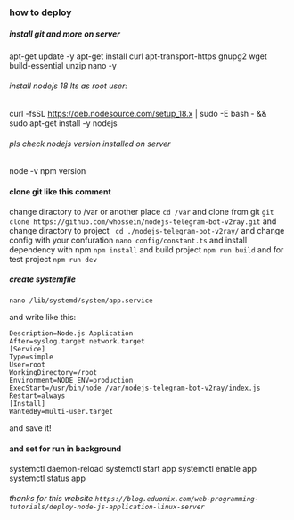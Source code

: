### how to deploy

##### install git and more on server

apt-get update -y
apt-get install curl apt-transport-https gnupg2 wget build-essential unzip nano -y

###### install nodejs 18 lts as root user:

curl -fsSL https://deb.nodesource.com/setup_18.x | sudo -E bash - &&\
sudo apt-get install -y nodejs

###### pls check nodejs version installed on server

node -v
npm version

#### clone git like this comment

change diractory to /var or another place
`cd /var`
and clone from git
`git clone https://github.com/whossein/nodejs-telegram-bot-v2ray.git`
and change diractory to project
` cd ./nodejs-telegram-bot-v2ray/`
and change config with your confuration
`nano config/constant.ts`
and install dependency with npm
`npm install`
and build project
`npm run build`
and for test project
`npm run dev`

##### create systemfile

`nano /lib/systemd/system/app.service`

and write like this:

```
Description=Node.js Application
After=syslog.target network.target
[Service]
Type=simple
User=root
WorkingDirectory=/root
Environment=NODE_ENV=production
ExecStart=/usr/bin/node /var/nodejs-telegram-bot-v2ray/index.js
Restart=always
[Install]
WantedBy=multi-user.target

```

and save it!

#### and set for run in background

systemctl daemon-reload
systemctl start app
systemctl enable app
systemctl status app

###### thanks for this website `https://blog.eduonix.com/web-programming-tutorials/deploy-node-js-application-linux-server`
